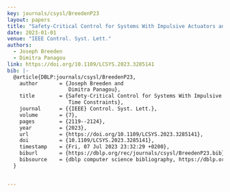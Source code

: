 ```yaml
---
key: journals/csysl/BreedenP23
layout: papers
title: "Safety-Critical Control for Systems With Impulsive Actuators and Dwell Time Constraints."
date: 2023-01-01
venue: "IEEE Control. Syst. Lett."
authors:
  - Joseph Breeden
  - Dimitra Panagou
link: https://doi.org/10.1109/LCSYS.2023.3285141
bib: |-
  @article{DBLP:journals/csysl/BreedenP23,
    author       = {Joseph Breeden and
                    Dimitra Panagou},
    title        = {Safety-Critical Control for Systems With Impulsive Actuators and Dwell
                    Time Constraints},
    journal      = {{IEEE} Control. Syst. Lett.},
    volume       = {7},
    pages        = {2119--2124},
    year         = {2023},
    url          = {https://doi.org/10.1109/LCSYS.2023.3285141},
    doi          = {10.1109/LCSYS.2023.3285141},
    timestamp    = {Fri, 07 Jul 2023 23:32:29 +0200},
    biburl       = {https://dblp.org/rec/journals/csysl/BreedenP23.bib},
    bibsource    = {dblp computer science bibliography, https://dblp.org}
  }


---
```

